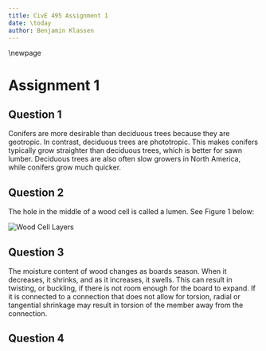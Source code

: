 ```yaml
---
title: CivE 495 Assignment 1
date: \today
author: Benjamin Klassen
---
```

\newpage

# Assignment 1

## Question 1

Conifers are more desirable than deciduous trees because they are geotropic. In contrast, deciduous trees are phototropic. This makes conifers typically grow straighter than deciduous trees, which is better for sawn lumber. Deciduous trees are also often slow growers in North America, while conifers grow much quicker.

## Question 2

The hole in the middle of a wood cell is called a lumen. See Figure 1 below:

![Wood Cell Layers](https://i.imgur.com/HfWSDWm.png?1)

## Question 3

The moisture content of wood changes as boards season. When it decreases, it shrinks, and as it increases, it swells. This can result in twisting, or buckling, if there is not room enough for the board to expand. If it is connected to a connection that does not allow for torsion, radial or tangential shrinkage may result in torsion of the member away from the connection.

## Question 4

